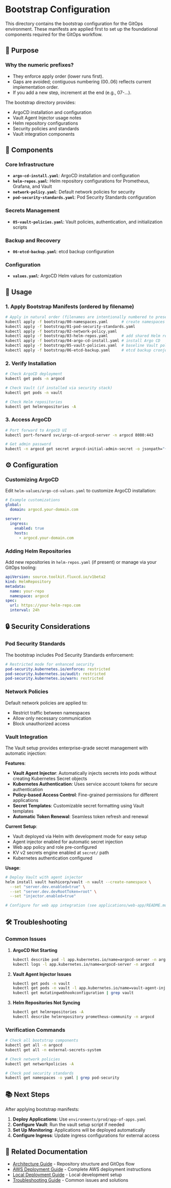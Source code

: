 # Bootstrap Configuration

This directory contains the bootstrap configuration for the GitOps environment. These manifests are applied first to set up the foundational components required for the GitOps workflow.

## 🎯 Purpose

### Why the numeric prefixes?
- They enforce apply order (lower runs first).
- Gaps are avoided; contiguous numbering (00..06) reflects current implementation order.
- If you add a new step, increment at the end (e.g., 07-...).

The bootstrap directory provides:
- ArgoCD installation and configuration
- Vault Agent Injector usage notes
- Helm repository configurations
- Security policies and standards
- Vault integration components

## 📁 Components

### Core Infrastructure
- **`argo-cd-install.yaml`**: ArgoCD installation and configuration
- **`helm-repos.yaml`**: Helm repository configurations for Prometheus, Grafana, and Vault
- **`network-policy.yaml`**: Default network policies for security
- **`pod-security-standards.yaml`**: Pod Security Standards configuration

### Secrets Management
- **`05-vault-policies.yaml`**: Vault policies, authentication, and initialization scripts

### Backup and Recovery
- **`06-etcd-backup.yaml`**: etcd backup configuration

### Configuration
- **`values.yaml`**: ArgoCD Helm values for customization

## 🚀 Usage

### 1. Apply Bootstrap Manifests (ordered by filename)

```bash
# Apply in natural order (filenames are intentionally numbered to preserve order)
kubectl apply -f bootstrap/00-namespaces.yaml      # create namespaces first
kubectl apply -f bootstrap/01-pod-security-standards.yaml
kubectl apply -f bootstrap/02-network-policy.yaml
kubectl apply -f bootstrap/03-helm-repos.yaml      # add shared Helm repos
kubectl apply -f bootstrap/04-argo-cd-install.yaml # install Argo CD
kubectl apply -f bootstrap/05-vault-policies.yaml  # baseline Vault policies
kubectl apply -f bootstrap/06-etcd-backup.yaml     # etcd backup cronjob
```

### 2. Verify Installation

```bash
# Check ArgoCD deployment
kubectl get pods -n argocd

# Check Vault (if installed via security stack)
kubectl get pods -n vault

# Check Helm repositories
kubectl get helmrepositories -A
```

### 3. Access ArgoCD

```bash
# Port forward to ArgoCD UI
kubectl port-forward svc/argo-cd-argocd-server -n argocd 8080:443

# Get admin password
kubectl -n argocd get secret argocd-initial-admin-secret -o jsonpath="{.data.password}" | base64 -d
```

## ⚙️ Configuration

### Customizing ArgoCD

Edit `helm-values/argo-cd-values.yaml` to customize ArgoCD installation:
```yaml
# Example customizations
global:
  domain: argocd.your-domain.com
  
server:
  ingress:
    enabled: true
    hosts:
      - argocd.your-domain.com
```

### Adding Helm Repositories

Add new repositories in `helm-repos.yaml` (if present) or manage via your GitOps tooling:
```yaml
apiVersion: source.toolkit.fluxcd.io/v1beta2
kind: HelmRepository
metadata:
  name: your-repo
  namespace: argocd
spec:
  url: https://your-helm-repo.com
  interval: 24h
```

## 🔒 Security Considerations

### Pod Security Standards

The bootstrap includes Pod Security Standards enforcement:

```yaml
# Restricted mode for enhanced security
pod-security.kubernetes.io/enforce: restricted
pod-security.kubernetes.io/audit: restricted
pod-security.kubernetes.io/warn: restricted
```

### Network Policies

Default network policies are applied to:
- Restrict traffic between namespaces
- Allow only necessary communication
- Block unauthorized access

### Vault Integration

The Vault setup provides enterprise-grade secret management with automatic injection:

**Features**:
- **Vault Agent Injector**: Automatically injects secrets into pods without creating Kubernetes Secret objects
- **Kubernetes Authentication**: Uses service account tokens for secure authentication
- **Policy-based Access Control**: Fine-grained permissions for different applications
- **Secret Templates**: Customizable secret formatting using Vault templates
- **Automatic Token Renewal**: Seamless token refresh and renewal

**Current Setup**:
- Vault deployed via Helm with development mode for easy setup
- Agent injector enabled for automatic secret injection
- Web app policy and role pre-configured
- KV v2 secrets engine enabled at `secret/` path
- Kubernetes authentication configured

**Usage**:
```bash
# Deploy Vault with agent injector
helm install vault hashicorp/vault -n vault --create-namespace \
  --set "server.dev.enabled=true" \
  --set "server.dev.devRootToken=root" \
  --set "injector.enabled=true"

# Configure for web app integration (see applications/web-app/README.md)
```

## 🛠️ Troubleshooting

### Common Issues

1. **ArgoCD Not Starting**
   ```bash
   kubectl describe pod -l app.kubernetes.io/name=argocd-server -n argocd
   kubectl logs -l app.kubernetes.io/name=argocd-server -n argocd
   ```

2. **Vault Agent Injector Issues**
   ```bash
   kubectl get pods -n vault
   kubectl get pods -n vault -l app.kubernetes.io/name=vault-agent-injector
   kubectl get mutatingwebhookconfiguration | grep vault
   ```

3. **Helm Repositories Not Syncing**
   ```bash
   kubectl get helmrepositories -A
   kubectl describe helmrepository prometheus-community -n argocd
   ```

### Verification Commands

```bash
# Check all bootstrap components
kubectl get all -n argocd
kubectl get all -n external-secrets-system

# Check network policies
kubectl get networkpolicies -A

# Check pod security standards
kubectl get namespaces -o yaml | grep pod-security
```

## 📚 Next Steps

After applying bootstrap manifests:

1. **Deploy Applications**: Use `environments/prod/app-of-apps.yaml`
2. **Configure Vault**: Run the vault setup script if needed
3. **Set Up Monitoring**: Applications will be deployed automatically
4. **Configure Ingress**: Update ingress configurations for external access

## 🔗 Related Documentation

- [Architecture Guide](../docs/architecture.md) - Repository structure and GitOps flow
- [AWS Deployment Guide](../docs/aws-deployment.md) - Complete AWS deployment instructions
- [Local Deployment Guide](../docs/local-deployment.md) - Local development setup
- [Troubleshooting Guide](../docs/troubleshooting.md) - Common issues and solutions